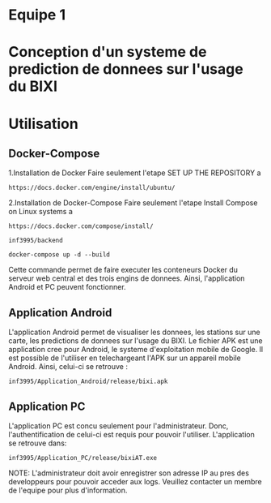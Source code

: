 # Equipe 1 
# Conception d'un systeme de prediction de donnees sur l'usage du BIXI

# Utilisation

## Docker-Compose
1.Installation de Docker
Faire seulement l'etape SET UP THE REPOSITORY a
```
https://docs.docker.com/engine/install/ubuntu/
```
2.Installation de Docker-Compose
Faire seulement l'etape Install Compose on Linux systems a 
```
https://docs.docker.com/compose/install/
```
```
inf3995/backend
```
```
docker-compose up -d --build
```
Cette commande permet de faire executer les conteneurs Docker du serveur web central et des trois engins de donnees. Ainsi, l'application Android et PC peuvent fonctionner.

## Application Android

L'application Android permet de visualiser les donnees, les stations sur une carte, les predictions de donnees sur l'usage du BIXI. Le fichier APK est une application cree pour Android, le systeme d'exploitation mobile de Google. Il est possible de l'utiliser en telechargeant l'APK sur un appareil mobile Android. Ainsi, celui-ci se retrouve :

```
inf3995/Application_Android/release/bixi.apk
```

## Application PC

L'application PC est concu seulement pour l'administrateur. Donc, l'authentification de celui-ci est requis pour pouvoir l'utiliser. L'application se retrouve dans:

```
inf3995/Application_PC/release/bixiAT.exe
```

NOTE: L'administrateur doit avoir enregistrer son adresse IP au pres des developpeurs pour pouvoir acceder aux logs. Veuillez contacter un membre de l'equipe pour plus d'information.

